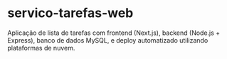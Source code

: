 # servico-tarefas-web
Aplicação de lista de tarefas com frontend (Next.js), backend (Node.js + Express), banco de dados MySQL, e deploy automatizado utilizando plataformas de nuvem.
